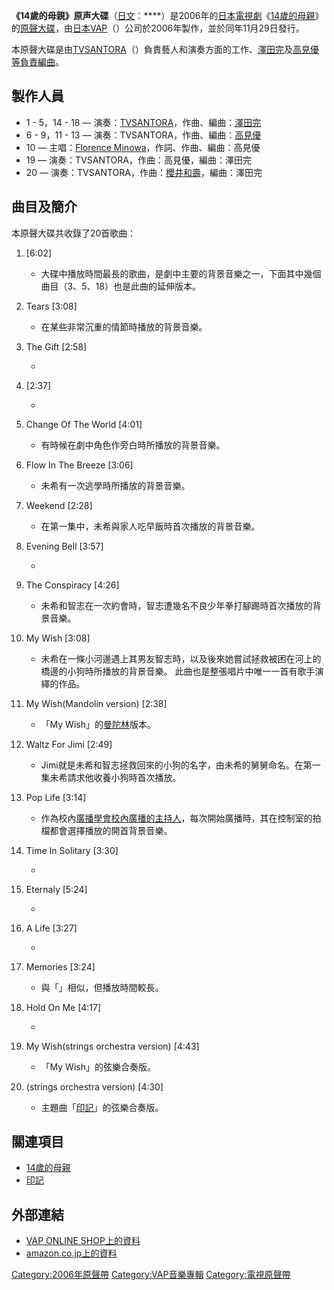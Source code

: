 **《14歲的母親》原声大碟**（[日文](https://zh.wikipedia.org/wiki/日文 "wikilink")：****）是2006年的[日本](../Page/日本.md "wikilink")[電視劇](https://zh.wikipedia.org/wiki/日本電視劇 "wikilink")《[14歲的母親](https://zh.wikipedia.org/wiki/14歲的母親 "wikilink")》的[原聲大碟](https://zh.wikipedia.org/wiki/原聲帶 "wikilink")，由[日本](../Page/日本.md "wikilink")[VAP](../Page/VAP.md "wikilink")（）公司於2006年製作，並於同年11月29日發行。

本原聲大碟是由[TVSANTORA](https://zh.wikipedia.org/wiki/TVSANTORA "wikilink")（）負責藝人和演奏方面的工作、[澤田完](../Page/澤田完.md "wikilink")及[高見優等負責編曲](https://zh.wikipedia.org/wiki/高見優 "wikilink")。

## 製作人員

  - 1 - 5，14 - 18 — 演奏：[TVSANTORA](https://zh.wikipedia.org/wiki/TVSANTORA "wikilink")，作曲、編曲：[澤田完](../Page/澤田完.md "wikilink")
  - 6 - 9，11 - 13 — 演奏：TVSANTORA，作曲、編曲：[高見優](https://zh.wikipedia.org/wiki/高見優 "wikilink")
  - 10 — 主唱：[Florence Minowa](https://zh.wikipedia.org/wiki/Florence_Minowa "wikilink")，作詞、作曲、編曲：高見優
  - 19 — 演奏：TVSANTORA，作曲：高見優，編曲：澤田完
  - 20 — 演奏：TVSANTORA，作曲：[櫻井和壽](../Page/櫻井和壽.md "wikilink")，編曲：澤田完

## 曲目及簡介

本原聲大碟共收錄了20首歌曲：

1.  \[6:02\]

      -
        大碟中播放時間最長的歌曲，是劇中主要的背景音樂之一，下面其中幾個曲目（3、5、18）也是此曲的延伸版本。

2.  Tears \[3:08\]

      -
        在某些非常沉重的情節時播放的背景音樂。

3.  The Gift \[2:58\]

      -

4.  \[2:37\]

      -

5.  Change Of The World \[4:01\]

      -
        有時候在劇中角色作旁白時所播放的背景音樂。

6.  Flow In The Breeze \[3:06\]

      -
        未希有一次逃學時所播放的背景音樂。

7.  Weekend \[2:28\]

      -
        在第一集中，未希與家人吃早飯時首次播放的背景音樂。

8.  Evening Bell \[3:57\]

      -

9.  The Conspiracy \[4:26\]

      -
        未希和智志在一次約會時，智志遭幾名不良少年拳打腳踢時首次播放的背景音樂。

10. My Wish \[3:08\]

      -
        未希在一條小河邊遇上其男友智志時，以及後來她嘗試拯救被困在河上的橋邊的小狗時所播放的背景音樂。
        此曲也是整張唱片中唯一一首有歌手演繹的作品。

11. My Wish(Mandolin version) \[2:38\]

      -
        「My Wish」的[曼陀林](../Page/曼陀林.md "wikilink")版本。

12. Waltz For Jimi \[2:49\]

      -
        Jimi就是未希和智志拯救回來的小狗的名字，由未希的舅舅命名。在第一集未希請求他收養小狗時首次播放。

13. Pop Life \[3:14\]

      -
        作為校內[廣播學會校內廣播的主持人](https://zh.wikipedia.org/wiki/廣播 "wikilink")，每次開始廣播時，其在控制室的拍檔都會選擇播放的開首背景音樂。

14. Time In Solitary \[3:30\]

      -

15. Eternaly \[5:24\]

      -

16. A Life \[3:27\]

      -

17. Memories \[3:24\]

      -
        與「」相似，但播放時間較長。

18. Hold On Me \[4:17\]

      -

19. My Wish(strings orchestra version) \[4:43\]

      -
        「My Wish」的弦樂合奏版。

20. (strings orchestra version) \[4:30\]

      -
        主題曲「[印記](../Page/印記_\(Mr.Children單曲\).md "wikilink")」的弦樂合奏版。

## 關連項目

  - [14歲的母親](https://zh.wikipedia.org/wiki/14歲的母親 "wikilink")
  - [印記](../Page/印記_\(Mr.Children單曲\).md "wikilink")

## 外部連結

  - [VAP ONLINE SHOP上的資料](https://web.archive.org/web/20070528205350/http://www.vap-shop.jp/shop/ProductDetail.do?pid=VPCD-81551)
  - [amazon.co.jp上的資料](http://www.amazon.co.jp/%E3%80%8C14%E6%89%8D%E3%81%AE%E6%AF%8D%E3%80%8Do-s-t-TV%E3%82%B5%E3%83%B3%E3%83%88%E3%83%A9/dp/B000J10DHA)

[Category:2006年原聲帶](https://zh.wikipedia.org/wiki/Category:2006年原聲帶 "wikilink") [Category:VAP音樂專輯](https://zh.wikipedia.org/wiki/Category:VAP音樂專輯 "wikilink") [Category:電視原聲帶](https://zh.wikipedia.org/wiki/Category:電視原聲帶 "wikilink")